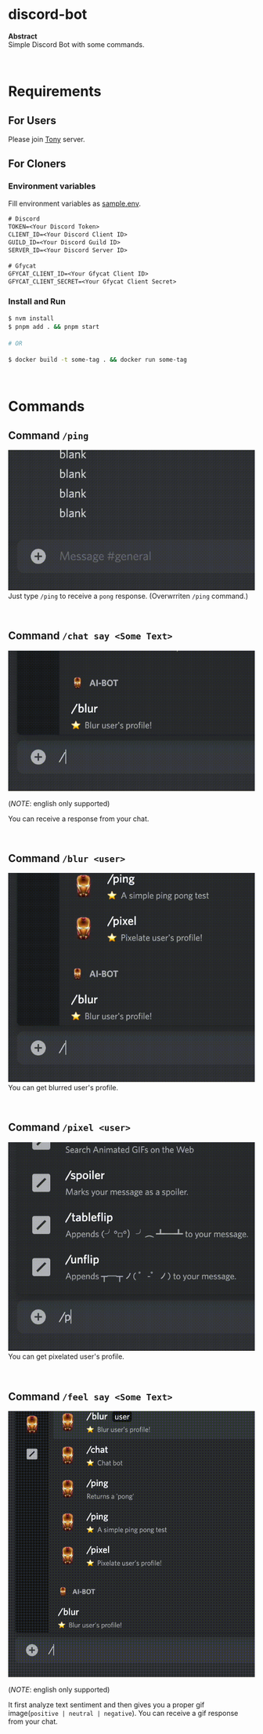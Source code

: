 # discord-bot

**Abstract**  
Simple Discord Bot with some commands.

<br/>

# Requirements

## For Users

Please join [Tony](https://discord.gg/3C8j2AZE) server.

## For Cloners

### Environment variables

Fill environment variables as [sample.env](./sample.env).

```
# Discord
TOKEN=<Your Discord Token>
CLIENT_ID=<Your Discord Client ID>
GUILD_ID=<Your Discord Guild ID>
SERVER_ID=<Your Discord Server ID>

# Gfycat
GFYCAT_CLIENT_ID=<Your Gfycat Client ID>
GFYCAT_CLIENT_SECRET=<Your Gfycat Client Secret>
```

### Install and Run

```bash
$ nvm install
$ pnpm add . && pnpm start

# OR

$ docker build -t some-tag . && docker run some-tag
```

<br/>

# Commands

## Command `/ping`

![](./images/ping.gif)
Just type `/ping` to receive a `pong` response. (Overwrriten `/ping` command.)

<br/>

## Command `/chat say <Some Text>`

![](./images/chat.gif)

(_NOTE_: english only supported)

You can receive a response from your chat.

<br/>

## Command `/blur <user>`

![](./images/blur.gif)
You can get blurred user's profile.

<br/>

## Command `/pixel <user>`

![](./images/pixel.gif)
You can get pixelated user's profile.

<br/>

## Command `/feel say <Some Text>`

![](./images/feel.gif)

(_NOTE_: english only supported)

It first analyze text sentiment and then gives you a proper gif image(`positive | neutral | negative`).
You can receive a gif response from your chat.
